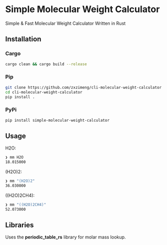 # Simple Molecular Weight Calculator

Simple & Fast Molecular Weight Calculator Written in Rust

## Installation

### Cargo
```bash
cargo clean && cargo build --release
```

### Pip
```bash
git clone https://github.com/zxzimeng/cli-molecular-weight-calculator
cd cli-molecular-weight-calculator
pip install .
```

### PyPi
```bash
pip install simple-molecular-weight-calculator
```

## Usage
H2O:
```bash
❯ mm H2O          
18.015000
```

(H2O)2:
```bash
❯ mm "(H2O)2"
36.030000
```

((H2O)2CH4):
```bash
❯ mm "((H2O)2CH4)"
52.073000
```

## Libraries
Uses the **periodic_table_rs** library for molar mass lookup.

